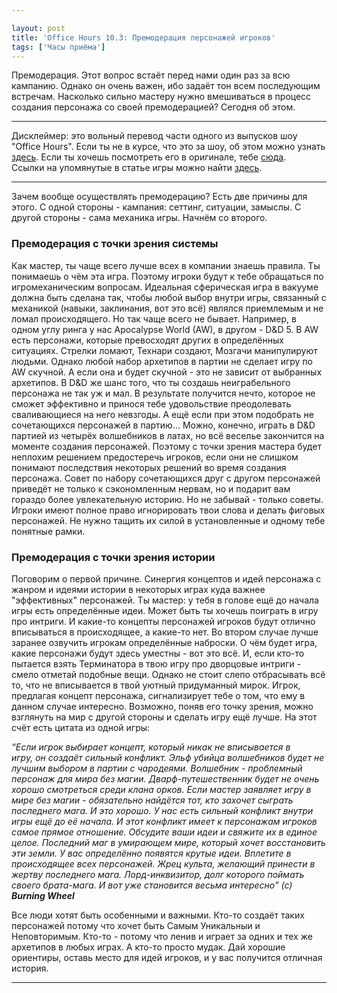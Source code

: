 ```yaml
---

layout: post
title: 'Office Hours 10.3: Премодерация персонажей игроков'
tags: ['Часы приёма']
---
```


Премодерация. Этот вопрос встаёт перед нами один раз за всю кампанию. Однако он очень важен, ибо задаёт тон всем последующим встречам. Насколько сильно мастеру нужно вмешиваться в процесс создания персонажа со своей премодерацией? Сегодня об этом.



* * *





Дисклеймер: это вольный перевод части одного из выпусков шоу "Office Hours". Если ты не в курсе, что это за шоу, об этом можно узнать [здесь](https://rpgbasement.xyz/2017-03-21-o_o_wtf/). Если ты хочешь посмотреть его в оригинале, тебе [сюда](https://www.youtube.com/playlist?list=PLAmPx8nWedFVGdrP2JmcYzdvZC8sWV5b4).  
Ссылки на упомянутые в статье игры можно найти [здесь](https://rpgbasement.xyz/2017-07-08-o_o_b_s/).





* * *



Зачем вообще осуществлять премодерацию? Есть две причины для этого. С одной стороны - кампания: сеттинг, ситуации, замыслы. С другой стороны - сама механика игры. Начнём со второго.



### Премодерация с точки зрения системы



Как мастер, ты чаще всего лучше всех в компании знаешь правила. Ты понимаешь о чём эта игра. Поэтому игроки будут к тебе обращаться по игромеханическим вопросам. Идеальная сферическая игра в вакууме должна быть сделана так, чтобы любой выбор внутри игры, связанный с механикой (навыки, заклинания, вот это всё) являлся приемлемым и не ломал происходящего. Но так чаще всего не бывает. Например, в одном углу ринга у нас Apocalypse World (AW), в другом - D&D 5. В AW есть персонажи, которые превосходят других в определённых ситуациях. Стрелки ломают, Технари создают, Мозгачи манипулируют людьми. Однако любой набор архетипов в партии не сделает игру по AW скучной. А если она и будет скучной - это не зависит от выбранных архетипов. В D&D же шанс того, что ты создашь неиграбельного персонажа не так уж и мал. В результате получится нечто, которое не сможет эффективно и принося тебе удовольствие преодолевать сваливающиеся на него невзгоды. А ещё если при этом подобрать не сочетающихся персонажей в партию… Можно, конечно, играть в D&D партией из четырёх волшебников в латах, но всё веселье закончится на моменте создания персонажей. Поэтому с точки зрения мастера будет неплохим решением предостеречь игроков, если они не слишком понимают последствия некоторых решений во время создания персонажа. Совет по набору сочетающихся друг с другом персонажей приведёт не только к сэкономленным нервам, но и подарит вам гораздо более увлекательную историю. Но не забывай - только советы. Игроки имеют полное право игнорировать твои слова и делать фиговых персонажей. Не нужно тащить их силой в установленные и одному тебе понятные рамки.



### Премодерация с точки зрения истории



Поговорим о первой причине. Синергия концептов и идей персонажа с жанром и идеями истории в некоторых играх куда важнее "эффективных" персонажей. Ты мастер: у тебя в голове ещё до начала игры есть определённые идеи. Может быть ты хочешь поиграть в игру про интриги. И какие-то концепты персонажей игроков будут отлично вписываться в происходящее, а какие-то нет. Во втором случае лучше заранее озвучить игрокам определённые наброски. О чём будет игра, какие персонажи будут здесь уместны - вот это всё. И, если кто-то пытается взять Терминатора в твою игру про дворцовые интриги - смело отметай подобные вещи.
Однако не стоит слепо отбрасывать всё то, что не вписывается в твой уютный придуманный мирок. Игрок, предлагая концепт персонажа, сигнализирует тебе о том, что ему в данном случае интересно. Возможно, поняв его точку зрения, можно взглянуть на мир с другой стороны и сделать игру ещё лучше. На этот счёт есть цитата из одной игры: 



_“Если игрок выбирает концепт, который никак не вписывается в игру, он создаёт сильный конфликт. Эльф убийца волшебников будет не лучшим выбором в партии с чародеями. Волшебник - проблемный персонаж для мира без магии. Дварф-путешественник будет не очень хорошо смотреться среди клана орков. Если мастер заявляет игру в мире без магии - обязательно найдётся тот, кто захочет сыграть последнего мага. И это хорошо. У нас есть сильный конфликт внутри игры ещё до её начала. И этот конфликт имеет к персонажам игроков самое прямое отношение. Обсудите ваши идеи и свяжите их в единое целое. Последний маг в умирающем мире, который хочет восстановить эти земли. У вас определённо появятся крутые идеи. Вплетите в происходящее всех персонажей. Жрец культа, желающий принести в жертву последнего мага. Лорд-инквизитор, долг которого поймать своего брата-мага. И вот уже становится весьма интересно” (с) **Burning Wheel**_



Все люди хотят быть особенными и важными. Кто-то создаёт таких персонажей потому что хочет быть Самым Уникальныи и Неповторимым. Кто-то - потому что ленив и играет за одних и тех же архетипов в любых играх. А кто-то просто мудак. Дай хорошие ориентиры, оставь место для идей игроков, и у вас получится отличная история.



* * *
